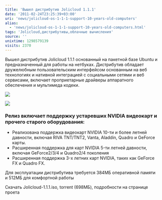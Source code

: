 ```yaml
---
title: 'Вышел дистрибутив Jolicloud 1.1.1'
date: '2011-02-24T23:25:39+03:00'
uri: 'news/jolicloud-os-1-1-1-support-10-years-old-computers'
alias: 
  - 'news/jolicloud-os-1-1-1-support-10-years-old-computers.html'
tags: 'Jolicloud,дистрибутивы,облачные вычисления'
source: ''
unixtime: 1298579139
visits: 2370
---
```

Вышел дистрибутив Jolicloud 1.1.1 основанный на пакетной базе Ubuntu и предназначенный для работы на нетбуках. Дистрибутив обладает дружелюбным пользовательским интерфейсом основанным на веб технологиях и нативной интеграцией с социальными сетями и веб сервисами, включает проприетарные драйверы аппаратного обеспечения и мультимеда кодеки.

![](img/2011/02/24/23-00/jolicloud-launcher.jpg)

![](img/2011/02/24/23-00/jolicloud-legacy-computer.jpg)

### Релиз включает поддержку устаревших NVIDIA видеокарт и прочего старого оборудования:

*   Реализована поддержка видеокарт NVIDIA 10-ти и более летней давности, включая RIVA TNT/TNT2, Vanta, Aladdin, Quadro и GeForce карты.
*   Расширенная поддержка для карт NVIDIA 5-ти летней давности, включая GeForce2/3/4 и Quadro2/4 поколения
*   Расширенная поддержка 3-x летних карт NVIDIA, таких как GeForce FX и Quadro FX.

Для эксплуатации дистрибутива требуется 384МБ оперативной памяти и 512МБ для комфортной работы

Скачать Jolicloud-1.1.1.iso, torrent (698МБ), подробности на странице проета
